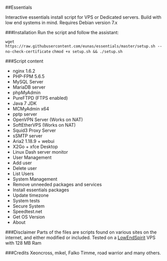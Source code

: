 ##Essentials

Interactive essentials install script for VPS or Dedicated servers.
Build with low end systems in mind.
Requires Debian version 7.x

###Installation
Run the script and follow the assistant:

`wget https://raw.githubusercontent.com/eunas/essentials/master/setup.sh --no-check-certificate`
`chmod +x setup.sh && ./setup.sh`

###Script content

* nginx 1.6.2
* PHP-FPM 5.6.5
* MySQL Server
* MariaDB server
* phpMyAdmin
* PureFTPD (FTPS enabled)
* Java 7 JDK
* MCMyAdmin x64
* pptp server
* OpenVPN Server (Works on NAT)
* SoftEtherVPS (Works on NAT)
* Squid3 Proxy Server
* sSMTP server
* Aria2 1.18.9 + webui
* X2Go + xfce Desktop
* Linux Dash server monitor
* User Management
 * Add user
 * Delete user
 * List Users
* System Management
 * Remove unneeded packages and services
 * Install essentials packages
 * Update timezone
 * System tests
 * Secure System
 * Speedtest.net
 * Get OS Version
* About


###Disclaimer
Parts of the files are scripts found on various sites on the internet, and either modified or included.
Tested on a [LowEndSpirit](http://lowendspirit.com/) VPS with 128 MB Ram

###Credits
Xeoncross, mikel, Falko Timme, road warrior and many others.
